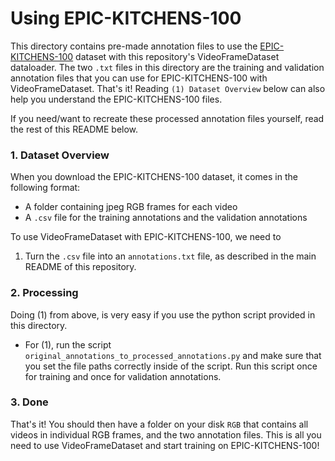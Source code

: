 # Using EPIC-KITCHENS-100
This directory contains pre-made annotation files to use the [EPIC-KITCHENS-100](https://epic-kitchens.github.io/2021) dataset with this 
repository's VideoFrameDataset dataloader. The two `.txt` files in this directory are the training and validation annotation files that you can use for EPIC-KITCHENS-100 with VideoFrameDataset. That's it! Reading `(1) Dataset Overview` below can also help you understand the EPIC-KITCHENS-100 files.

If you need/want to recreate these processed annotation files yourself, read the rest of this README below.

### 1. Dataset Overview
When you download the EPIC-KITCHENS-100 dataset, it comes in the following format:
- A folder containing jpeg RGB frames for each video
- A `.csv` file for the training annotations and the validation annotations

To use VideoFrameDataset with EPIC-KITCHENS-100, we need to
1. Turn the `.csv` file into an `annotations.txt` file, as described in the main README of this repository.

### 2. Processing
Doing (1) from above, is very easy if you use the python script provided in this directory.
- For (1), run the script `original_annotations_to_processed_annotations.py` and make sure that you
set the file paths correctly inside of the script. Run this script once for training and once for validation 
annotations.

### 3. Done
That's it! You should then have a folder on your disk `RGB` that contains all videos in individual RGB
frames, and the two annotation files. This is all you need to use VideoFrameDataset and start training
on EPIC-KITCHENS-100!

